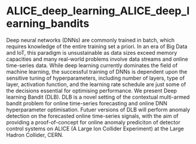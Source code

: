 # ALICE_deep_learning_ALICE_deep_learning_bandits

Deep neural networks (DNNs) are commonly trained in batch, which requires knowledge of the entire training set a priori. In an era of Big Data and IoT, this paradigm is unsustainable as data sizes exceed memory capacities and many real-world problems involve data streams and online time-series data. While deep learning currently dominates the field of machine learning, the successful training of DNNs is dependent upon the sensitive tuning of hyperparameters, including number of layers, type of layer, activation function, and the learning rate schedule are just some of the decisions essential for optimising performance. We present Deep learning Bandit (DLB). DLB is a novel setting of the contextual multi-armed bandit problem for online time-series forecasting and online DNN hyperparameter optimisation. Futuer versions of DLB will perform anomaly detection on the forecasted online time-series signals, with the aim of providing a proof-of-concept for online anomaly prediciton of detector control systems on ALICE (A Large Ion Collider Experiment) at the Large Hadron Collider, CERN.
